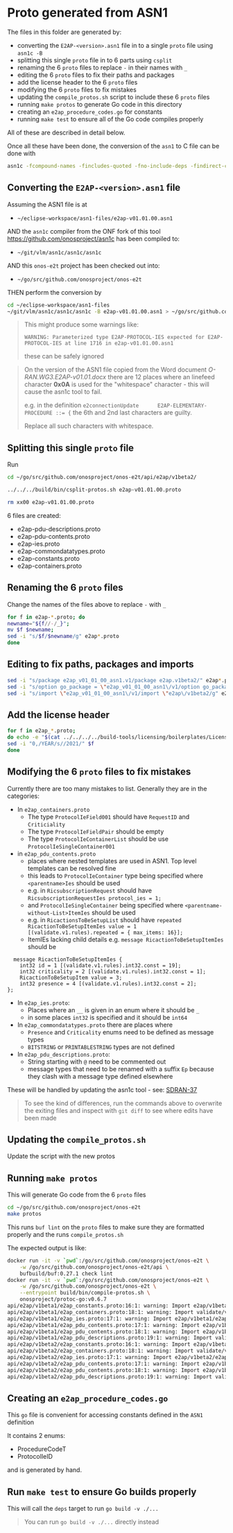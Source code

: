 # Proto generated from ASN1

The files in this folder are generated by:

* converting the `E2AP-<version>.asn1` file in to a single `proto` file using `asn1c -B`
* splitting this single `proto` file in to 6 parts using `csplit`
* renaming the 6 `proto` files to replace `-` in their names with `_`
* editing the 6 `proto` files to fix their paths and packages
* add the license header to the 6 `proto` files
* modifying the 6 `proto` files to fix mistakes
* updating the `compile_protos.sh` script to include these 6 `proto` files
* running `make protos` to generate Go code in this directory
* creating an `e2ap_procedure_codes.go` for constants
* running `make test` to ensure all of the Go code compiles properly

All of these are described in detail below.

Once all these have been done, the conversion of the `asn1` to C file can be done with
```bash
asn1c -fcompound-names -fincludes-quoted -fno-include-deps -findirect-choice -gen-PER -no-gen-OER -D. <filename>.asn1`
```

## Converting the `E2AP-<version>.asn1` file

Assuming the ASN1 file is at
* `~/eclipse-workspace/asn1-files/e2ap-v01.01.00.asn1`

AND the `asn1c` compiler from the ONF fork of this tool https://github.com/onosproject/asn1c
has been compiled to:
* `~/git/vlm/asn1c/asn1c/asn1c`

AND this `onos-e2t` project has been checked out into:
* `~/go/src/github.com/onosproject/onos-e2t`

THEN perform the conversion by
```bash
cd ~/eclipse-workspace/asn1-files
~/git/vlm/asn1c/asn1c/asn1c -B e2ap-v01.01.00.asn1 > ~/go/src/github.com/onosproject/onos-e2t/api/e2ap/v1beta2/e2ap-v01.01.00.proto
```

> This might produce some warnings like:
> 
> `WARNING: Parameterized type E2AP-PROTOCOL-IES expected for E2AP-PROTOCOL-IES at line 1716 in e2ap-v01.01.00.asn1`
> 
> these can be safely ignored

> On the version of the ASN1 file copied from the Word document *O-RAN.WG3.E2AP-v01.01.docx* there are 12 places where an linefeed character **0x0A** is used for the "whitespace" character - this will cause the asn1c tool to fail.
>
> e.g. in the definition `e2connectionUpdate      E2AP-ELEMENTARY-PROCEDURE ::= {`
the 6th and 2nd last characters are guilty.
> 
> Replace all such characters with whitespace.

## Splitting this single `proto` file
Run
```bash
cd ~/go/src/github.com/onosproject/onos-e2t/api/e2ap/v1beta2/

../../../build/bin/csplit-protos.sh e2ap-v01.01.00.proto

rm xx00 e2ap-v01.01.00.proto
```

6 files are created:

* e2ap-pdu-descriptions.proto
* e2ap-pdu-contents.proto
* e2ap-ies.proto
* e2ap-commondatatypes.proto
* e2ap-constants.proto
* e2ap-containers.proto

## Renaming the 6 `proto` files
Change the names of the files above to replace `-` with `_`
```bash
for f in e2ap-*.proto; do
newname="${f//-/_}";
mv $f $newname;
sed -i "s/$f/$newname/g" e2ap*.proto
done
```

## Editing to fix paths, packages and imports
```bash
sed -i "s/package e2ap_v01_01_00_asn1.v1/package e2ap.v1beta2/" e2ap*.proto
sed -i "s/option go_package = \"e2ap_v01_01_00_asn1\/v1/option go_package = \"github.com\/onosproject\/onos-e2t\/api\/e2ap\/v1beta2/" e2ap*.proto
sed -i "s/import \"e2ap_v01_01_00_asn1\/v1/import \"e2ap\/v1beta2/g" e2ap*.proto
```

## Add the license header
```bash
for f in e2ap_*.proto;
do echo -e "$(cat ../../../../build-tools/licensing/boilerplates/LicenseRef-ONF-Member-1.0/boilerplate.proto.txt)""\n" | cat - $f > temp && mv temp $f;
sed -i "0,/YEAR/s//2021/" $f
done
```

## Modifying the 6 `proto` files to fix mistakes
Currently there are too many mistakes to list. Generally they are in the categories:
* In `e2ap_containers.proto`
    * The type `ProtocolIeField001` should have `RequestID` and `Criticiality`
    * The type `ProtocolIeFieldPair` should be empty
    * The type `ProtocolIeContainerList` should be use `ProtocolIeSingleContainer001`
* in `e2ap_pdu_contents.proto`
    * places where nested templates are used in ASN1. Top level templates can be resolved fine
    * this leads to `ProtocolIeContainer` type being specified where `<parentname>Ies` should be used
    * e.g. in `RicsubscriptionRequest` should have `RicsubscriptionRequestIes protocol_ies = 1;`
    * and `ProtocolIeSingleContainer` being specified where `<parentname-without-List>ItemIes` should be used
    * e.g. in `RicactionsToBeSetupList` should have `repeated RicactionToBeSetupItemIes value = 1 [(validate.v1.rules).repeated = { max_items: 16}];`
    * ItemIEs lacking child details e.g. `message RicactionToBeSetupItemIes` should be
```
  message RicactionToBeSetupItemIes {
    int32 id = 1 [(validate.v1.rules).int32.const = 19];
    int32 criticality = 2 [(validate.v1.rules).int32.const = 1];
    RicactionToBeSetupItem value = 3;
    int32 presence = 4 [(validate.v1.rules).int32.const = 2];
};
```
* In `e2ap_ies.proto`:
    * Places where an `__` is given in an enum where it should be `_`
    * in some places `int32` is specified and it should be `int64`
* In `e2ap_commondatatypes.proto` there are places where
  * `Presence` and `Criticality` enums need to be defined as message types 
  * `BITSTRING` or `PRINTABLESTRING` types are not defined
* In `e2ap_pdu_descriptions.proto`:
  * String starting with `@` need to be commented out
  * message types that need to be renamed with a suffix `Ep` because they
    clash with a message type defined elsewhere 

These will be handled by updating the asn1c tool - see:
[SDRAN-37](https://jira.opennetworking.org/browse/SDRAN-37)

> To see the kind of differences, run the commands above to overwrite the 
> exiting files and inspect with `git diff` to see where edits have been made

## Updating the `compile_protos.sh`
Update the script with the new protos

## Running `make protos`
This will generate Go code from the 6 `proto` files
```bash
cd ~/go/src/github.com/onosproject/onos-e2t
make protos
```

This runs `buf lint` on the `proto` files to make sure they are formatted properly and
the runs `compile_protos.sh`

The expected output is like:
```bash
docker run -it -v `pwd`:/go/src/github.com/onosproject/onos-e2t \
	-w /go/src/github.com/onosproject/onos-e2t/api \
	bufbuild/buf:0.27.1 check lint
docker run -it -v `pwd`:/go/src/github.com/onosproject/onos-e2t \
	-w /go/src/github.com/onosproject/onos-e2t \
	--entrypoint build/bin/compile-protos.sh \
	onosproject/protoc-go:v0.6.7
api/e2ap/v1beta1/e2ap_constants.proto:16:1: warning: Import e2ap/v1beta1/e2ap_commondatatypes.proto is unused.
api/e2ap/v1beta1/e2ap_containers.proto:18:1: warning: Import validate/v1/validate.proto is unused.
api/e2ap/v1beta1/e2ap_ies.proto:17:1: warning: Import e2ap/v1beta1/e2ap_constants.proto is unused.
api/e2ap/v1beta1/e2ap_pdu_contents.proto:17:1: warning: Import e2ap/v1beta1/e2ap_containers.proto is unused.
api/e2ap/v1beta1/e2ap_pdu_contents.proto:18:1: warning: Import e2ap/v1beta1/e2ap_constants.proto is unused.
api/e2ap/v1beta1/e2ap_pdu_descriptions.proto:19:1: warning: Import validate/v1/validate.proto is unused.
api/e2ap/v1beta2/e2ap_constants.proto:16:1: warning: Import e2ap/v1beta2/e2ap_commondatatypes.proto is unused.
api/e2ap/v1beta2/e2ap_containers.proto:18:1: warning: Import validate/v1/validate.proto is unused.
api/e2ap/v1beta2/e2ap_ies.proto:17:1: warning: Import e2ap/v1beta2/e2ap_constants.proto is unused.
api/e2ap/v1beta2/e2ap_pdu_contents.proto:17:1: warning: Import e2ap/v1beta2/e2ap_containers.proto is unused.
api/e2ap/v1beta2/e2ap_pdu_contents.proto:18:1: warning: Import e2ap/v1beta2/e2ap_constants.proto is unused.
api/e2ap/v1beta2/e2ap_pdu_descriptions.proto:19:1: warning: Import validate/v1/validate.proto is unused.
```

## Creating an `e2ap_procedure_codes.go`
This `go` file is convenient for accessing constants defined in the `ASN1` definition

It contains 2 enums:

* ProcedureCodeT
* ProtocolIeID

and is generated by hand.

## Run `make test` to ensure Go builds properly
This will call the `deps` target to run `go build -v ./...`

> You can run `go build -v ./...` directly instead